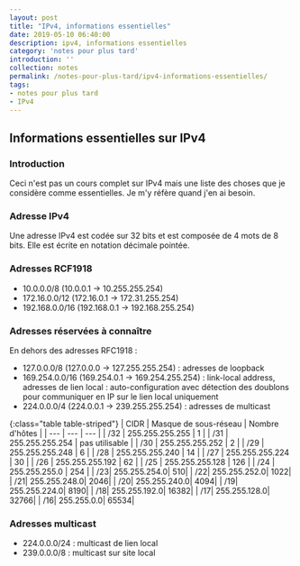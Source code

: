 ```yaml
---
layout: post
title: "IPv4, informations essentielles"
date: 2019-05-10 06:40:00
description: ipv4, informations essentielles
category: 'notes pour plus tard'
introduction: ''
collection: notes
permalink: /notes-pour-plus-tard/ipv4-informations-essentielles/
tags:
- notes pour plus tard
- IPv4
---
```


## Informations essentielles sur IPv4

### Introduction
Ceci n'est pas un cours complet sur IPv4 mais une liste des choses que je considère comme essentielles. Je m'y réfère quand j'en ai besoin.

### Adresse IPv4
Une adresse IPv4 est codée sur 32 bits et est composée de 4 mots de 8 bits. Elle est écrite en notation décimale pointée.

### Adresses RCF1918
- 10.0.0.0/8 (10.0.0.1 -> 10.255.255.254)
- 172.16.0.0/12 (172.16.0.1 -> 172.31.255.254)
- 192.168.0.0/16 (192.168.0.1 -> 192.168.255.254)

### Adresses réservées à connaître
En dehors des adresses RFC1918 :
- 127.0.0.0/8 (127.0.0.0 -> 127.255.255.254) : adresses de loopback
- 169.254.0.0/16 (169.254.0.1 -> 169.254.255.254) : link-local address, adresses de lien local : auto-configuration avec détection des doublons pour communiquer en IP sur le lien local uniquement
- 224.0.0.0/4 (224.0.0.1 -> 239.255.255.254) : adresses de multicast

{:class="table table-striped"}
| CIDR | Masque de sous-réseau | Nombre d'hôtes |
| --- | --- | --- |
| /32 | 255.255.255.255 | 1 | 
| /31 | 255.255.255.254 | pas utilisable | 
| /30 | 255.255.255.252 | 2 | 
| /29 | 255.255.255.248 | 6 | 
| /28 | 255.255.255.240 | 14 | 
| /27 | 255.255.255.224 | 30 | 
| /26 | 255.255.255.192 | 62 | 
| /25 | 255.255.255.128 | 126 | 
| /24 | 255.255.255.0 | 254 | 
| /23| 255.255.254.0| 510| 
| /22| 255.255.252.0| 1022| 
| /21| 255.255.248.0| 2046| 
| /20| 255.255.240.0| 4094| 
| /19| 255.255.224.0| 8190| 
| /18| 255.255.192.0| 16382| 
| /17| 255.255.128.0| 32766| 
| /16| 255.255.0.0| 65534| 

### Adresses multicast
- 224.0.0.0/24 : multicast de lien local
- 239.0.0.0/8 : multicast sur site local
